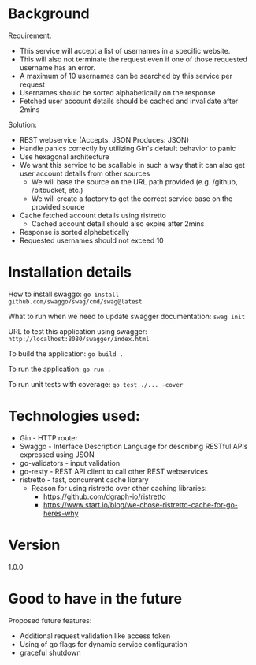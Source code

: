 # Background
Requirement:
- This service will accept a list of usernames in a specific website.
- This will also not terminate the request even if one of those requested username has an error.
- A maximum of 10 usernames can be searched by this service per request
- Usernames should be sorted alphabetically on the response
- Fetched user account details should be cached and invalidate after 2mins

Solution:
- REST webservice (Accepts: JSON Produces: JSON)
- Handle panics correctly by utilizing Gin's default behavior to panic
- Use hexagonal architecture
- We want this service to be scallable in such a way that it can also get user account details from other sources
    - We will base the source on the URL path provided (e.g. /github, /bitbucket, etc.)
    - We will create a factory to get the correct service base on the provided source
- Cache fetched account details using ristretto
    - Cached account detail should also expire after 2mins
- Response is sorted alphebetically
- Requested usernames should not exceed 10

# Installation details
How to install swaggo:
`go install github.com/swaggo/swag/cmd/swag@latest`

What to run when we need to update swagger documentation:
`swag init`

URL to test this application using swagger:
`http://localhost:8080/swagger/index.html`

To build the application:
`go build .`

To run the application:
`go run .`

To run unit tests with coverage:
`go test ./... -cover`

# Technologies used:
- Gin - HTTP router
- Swaggo - Interface Description Language for describing RESTful APIs expressed using JSON
- go-validators - input validation
- go-resty - REST API client to call other REST webservices
- ristretto - fast, concurrent cache library
    - Reason for using ristretto over other caching libraries:
        - https://github.com/dgraph-io/ristretto
        - https://www.start.io/blog/we-chose-ristretto-cache-for-go-heres-why

# Version
1.0.0

# Good to have in the future
Proposed future features:
- Additional request validation like access token
- Using of go flags for dynamic service configuration
- graceful shutdown